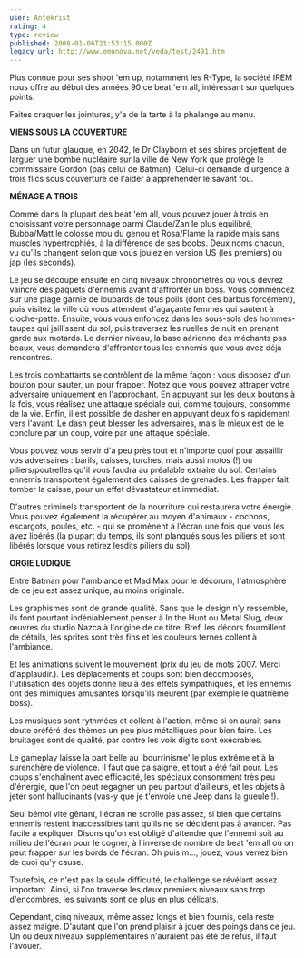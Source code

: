 ```yaml
---
user: Antekrist
rating: 4
type: review
published: 2008-01-06T21:53:15.000Z
legacy_url: http://www.emunova.net/veda/test/2491.htm
---
```

Plus connue pour ses shoot 'em up, notamment les R-Type, la société IREM nous offre au début des années 90 ce beat 'em all, intéressant sur quelques points.  

Faites craquer les jointures, y'a de la tarte à la phalange au menu.  

  

**VIENS SOUS LA COUVERTURE**  

Dans un futur glauque, en 2042, le Dr Clayborn et ses sbires projettent de larguer une bombe nucléaire sur la ville de New York que protège le commissaire Gordon (pas celui de Batman). Celui-ci demande d'urgence à trois flics sous couverture de l'aider à appréhender le savant fou.  

  

**MÉNAGE A TROIS**  

Comme dans la plupart des beat 'em all, vous pouvez jouer à trois en choisissant votre personnage parmi Claude/Zan le plus équilibré, Bubba/Matt le colosse mou du genou et Rosa/Flame la rapide mais sans muscles hypertrophiés, à la différence de ses boobs. Deux noms chacun, vu qu'ils changent selon que vous jouiez en version US (les premiers) ou jap (les seconds).  

Le jeu se découpe ensuite en cinq niveaux chronométrés où vous devrez vaincre des paquets d'ennemis avant d'affronter un boss. Vous commencez sur une plage garnie de loubards de tous poils (dont des barbus forcément), puis visitez la ville où vous attendent d'agaçante femmes qui sautent à cloche-patte. Ensuite, vous vous enfoncez dans les sous-sols des hommes-taupes qui jaillissent du sol, puis traversez les ruelles de nuit en prenant garde aux motards. Le dernier niveau, la base aérienne des méchants pas beaux, vous demandera d'affronter tous les ennemis que vous avez déjà rencontrés.  

Les trois combattants se contrôlent de la même façon : vous disposez d'un bouton pour sauter, un pour frapper. Notez que vous pouvez attraper votre adversaire uniquement en l'approchant. En appuyant sur les deux boutons à la fois, vous réalisez une attaque spéciale qui, comme toujours, consomme de la vie. Enfin, il est possible de dasher en appuyant deux fois rapidement vers l'avant. Le dash peut blesser les adversaires, mais le mieux est de le conclure par un coup, voire par une attaque spéciale.  

Vous pouvez vous servir d'à peu près tout et n'importe quoi pour assaillir vos adversaires : barils, caisses, torches, mais aussi motos (!) ou piliers/poutrelles qu'il vous faudra au préalable extraire du sol. Certains ennemis transportent également des caisses de grenades. Les frapper fait tomber la caisse, pour un effet dévastateur et immédiat.  

D'autres criminels transportent de la nourriture qui restaurera votre énergie. Vous pouvez également la récupérer au moyen d'animaux - cochons, escargots, poules, etc. - qui se promènent à l'écran une fois que vous les avez libérés (la plupart du temps, ils sont planqués sous les piliers et sont libérés lorsque vous retirez lesdits piliers du sol).  

  

**ORGIE LUDIQUE**  

Entre Batman pour l'ambiance et Mad Max pour le décorum, l'atmosphère de ce jeu est assez unique, au moins originale.  

Les graphismes sont de grande qualité. Sans que le design n'y ressemble, ils font pourtant indéniablement penser à In the Hunt ou Metal Slug, deux œuvres du studio Nazca à l'origine de ce titre. Bref, les décors fourmillent de détails, les sprites sont très fins et les couleurs ternes collent à l'ambiance.  

Et les animations suivent le mouvement (prix du jeu de mots 2007\. Merci d'applaudir.). Les déplacements et coups sont bien décomposés, l'utilisation des objets donne lieu à des effets sympathiques, et les ennemis ont des mimiques amusantes lorsqu'ils meurent (par exemple le quatrième boss).  

Les musiques sont rythmées et collent à l'action, même si on aurait sans doute préféré des thèmes un peu plus métalliques pour bien faire. Les bruitages sont de qualité, par contre les voix digits sont exécrables.  

Le gameplay laisse la part belle au 'bourrinisme' le plus extrême et à la surenchère de violence. Il faut que ça saigne, et tout a été fait pour. Les coups s'enchaînent avec efficacité, les spéciaux consomment très peu d'énergie, que l'on peut regagner un peu partout d'ailleurs, et les objets à jeter sont hallucinants (vas-y que je t'envoie une Jeep dans la gueule !).  

Seul bémol vite gênant, l'écran ne scrolle pas assez, si bien que certains ennemis restent inaccessibles tant qu'ils ne se décident pas à avancer. Pas facile à expliquer. Disons qu'on est obligé d'attendre que l'ennemi soit au milieu de l'écran pour le cogner, à l'inverse de nombre de beat 'em all où on peut frapper sur les bords de l'écran. Oh puis m..., jouez, vous verrez bien de quoi qu'y cause.  

Toutefois, ce n'est pas la seule difficulté, le challenge se révélant assez important. Ainsi, si l'on traverse les deux premiers niveaux sans trop d'encombres, les suivants sont de plus en plus délicats.  

Cependant, cinq niveaux, même assez longs et bien fournis, cela reste assez maigre. D'autant que l'on prend plaisir à jouer des poings dans ce jeu. Un ou deux niveaux supplémentaires n'auraient pas été de refus, il faut l'avouer.